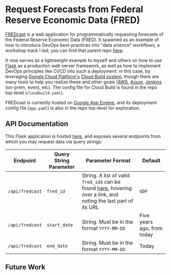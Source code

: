 Request Forecasts from Federal Reserve Economic Data (FRED)
===========================================================

[FREDcast](https://fredcast.appspot.com) is a web application for
programmatically requesting forecasts of the Federal Reserve Economic Data
(FRED). It spawned as an example of how to introduce DevOps best-practices into
"data science" workflows, a workshop track I led; you can find that parent repo
[here](https://github.com/ryapric/pbdw).

It now serves as a lightweight example to myself and others on how to use
[Flask](https://flask.pocoo.org) as a production web server framework, as well
as how to implement DevOps principles like CI/CD into such a deployment; in this
case, by leveraging [Google Cloud Platform's](https://cloud.google.com) [Cloud
Build system](https://cloud.google.com/cloud-build), though there are many tools
to help you realize these and other goals ([AWS](https://aws.amazon.com),
[Azure](https://azure.microsoft.com), [Jenkins](https://jenkins.io) (on-prem,
even), etc). The config file for Cloud Build is found in the repo top-level
(`cloudbuild.yaml`).

FREDcast is currently hosted on [Google App
Engine](https://cloud.google.com/appengine), and its deployment config file
(`app.yaml`) is also in the repo top-level for exploration.

API Documentation
-----------------

This Flask application is hosted [here](https://fredcast.appspot.com), and
exposes several endpoints from which you may request data via query strings:

| Endpoint | Query String Parameter | Parameter Format | Default |
| --- | --- | --- | --- |
| `/api/fredcast` | `fred_id` | String. A list of valid `fred_id`s can be found [here](https://fred.stlouisfed.org/tags/series), hovering over a link, and noting the last part of its URL | `GDP` |
| `/api/fredcast` | `start_date` | String. Must be in the format `YYYY-MM-DD` | Five years ago, from today |
| `/api/fredcast` | `end_date` | String. Must be in the format `YYYY-MM-DD` | Today |

Future Work
-----------
